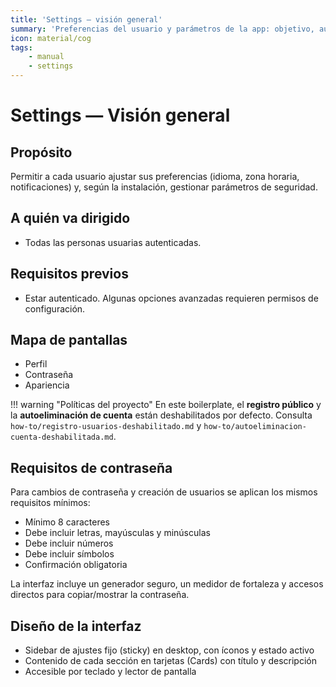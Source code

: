 ```yaml
---
title: 'Settings — visión general'
summary: 'Preferencias del usuario y parámetros de la app: objetivo, audiencia, permisos y pantallas.'
icon: material/cog
tags:
    - manual
    - settings
---
```


# Settings — Visión general

## Propósito

Permitir a cada usuario ajustar sus preferencias (idioma, zona horaria, notificaciones) y, según la instalación, gestionar parámetros de seguridad.

## A quién va dirigido

- Todas las personas usuarias autenticadas.

## Requisitos previos

- Estar autenticado. Algunas opciones avanzadas requieren permisos de configuración.

## Mapa de pantallas

- Perfil
- Contraseña
- Apariencia

!!! warning "Políticas del proyecto"
En este boilerplate, el **registro público** y la **autoeliminación de cuenta** están deshabilitados por defecto.
Consulta `how-to/registro-usuarios-deshabilitado.md` y `how-to/autoeliminacion-cuenta-deshabilitada.md`.

## Requisitos de contraseña

Para cambios de contraseña y creación de usuarios se aplican los mismos requisitos mínimos:

- Mínimo 8 caracteres
- Debe incluir letras, mayúsculas y minúsculas
- Debe incluir números
- Debe incluir símbolos
- Confirmación obligatoria

La interfaz incluye un generador seguro, un medidor de fortaleza y accesos directos para copiar/mostrar la contraseña.

## Diseño de la interfaz

- Sidebar de ajustes fijo (sticky) en desktop, con íconos y estado activo
- Contenido de cada sección en tarjetas (Cards) con título y descripción
- Accesible por teclado y lector de pantalla
